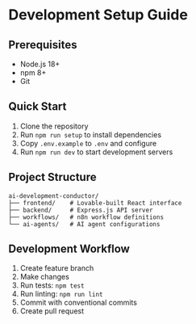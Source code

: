 # Development Setup Guide

## Prerequisites
- Node.js 18+
- npm 8+
- Git

## Quick Start
1. Clone the repository
2. Run `npm run setup` to install dependencies
3. Copy `.env.example` to `.env` and configure
4. Run `npm run dev` to start development servers

## Project Structure
```
ai-development-conductor/
├── frontend/    # Lovable-built React interface
├── backend/     # Express.js API server
├── workflows/   # n8n workflow definitions
└── ai-agents/   # AI agent configurations
```

## Development Workflow
1. Create feature branch
2. Make changes
3. Run tests: `npm test`
4. Run linting: `npm run lint`
5. Commit with conventional commits
6. Create pull request
